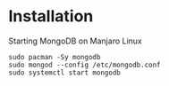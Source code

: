 # Installation

Starting MongoDB on Manjaro Linux

    sudo pacman -Sy mongodb
    sudo mongod --config /etc/mongodb.conf
    sudo systemctl start mongodb